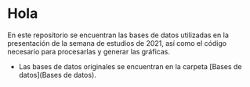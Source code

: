 # Hola

En este repositorio se encuentran las bases de datos utilizadas en la presentación de la semana de estudios de 2021, así como el código necesario para procesarlas y generar las gráficas.

* Las bases de datos originales se encuentran en la carpeta [Bases de datos](Bases de datos).
